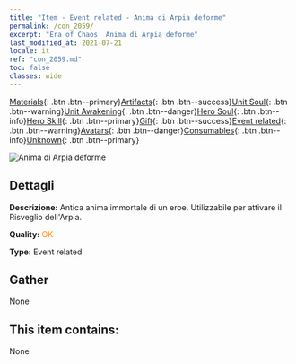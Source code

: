 ```yaml
---
title: "Item - Event related - Anima di Arpia deforme"
permalink: /con_2059/
excerpt: "Era of Chaos  Anima di Arpia deforme"
last_modified_at: 2021-07-21
locale: it
ref: "con_2059.md"
toc: false
classes: wide
---
```

 [Materials](/ItemsIT/){: .btn .btn--primary}[Artifacts](/ItemsIT/Artifacts/){: .btn .btn--success}[Unit Soul](/ItemsIT/UnitSoul/){: .btn .btn--warning}[Unit Awakening](/ItemsIT/UnitAwakening/){: .btn .btn--danger}[Hero Soul](/ItemsIT/HeroSoul/){: .btn .btn--info}[Hero Skill](/ItemsIT/HeroSkill/){: .btn .btn--primary}[Gift](/ItemsIT/Gift/){: .btn .btn--success}[Event related](/ItemsIT/Events/){: .btn .btn--warning}[Avatars](/ItemsIT/Avatars/){: .btn .btn--danger}[Consumables](/ItemsIT/Consumables/){: .btn .btn--info}[Unknown](/ItemsIT/Unknown/){: .btn .btn--primary}

 ![Anima di Arpia deforme](/images/t/juexing_702.jpg)

## Dettagli
 **Descrizione:** Antica anima immortale di un eroe. Utilizzabile per attivare il Risveglio dell'Arpia.

 **Quality:** <span style="color: #FF8C00">OK</span>

 **Type:** Event related

## Gather

  None

## This item contains:

  None

